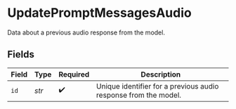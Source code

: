 # UpdatePromptMessagesAudio

Data about a previous audio response from the model. 


## Fields

| Field                                                           | Type                                                            | Required                                                        | Description                                                     |
| --------------------------------------------------------------- | --------------------------------------------------------------- | --------------------------------------------------------------- | --------------------------------------------------------------- |
| `id`                                                            | *str*                                                           | :heavy_check_mark:                                              | Unique identifier for a previous audio response from the model. |